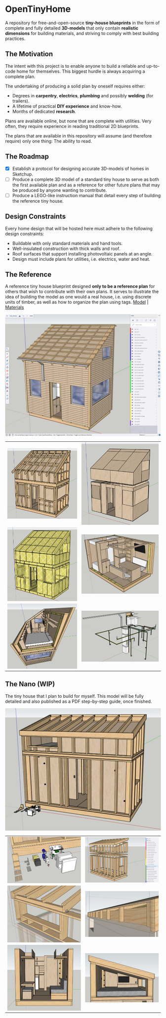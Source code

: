 # OpenTinyHome
A repository for free-and-open-source **tiny-house blueprints** in the form of complete and fully detailed **3D-models** that only contain **realistic dimensions** for building materials, and striving to comply with best building practices.

## The Motivation
The intent with this project is to enable anyone to build a reliable and up-to-code home for themselves. This biggest hurdle is always acquiring a complete plan.

The undertaking of producing a solid plan by oneself requires either:
- Degrees in **carpentry**, **electrics**, **plumbing** and possibly **welding** (for trailers).
- A lifetime of practical **DIY experience** and know-how.
- Months of dedicated **research**.

Plans are available online, but none that are complete with utilities. Very often, they require experience in reading traditional 2D blueprints.

The plans that are available in this repository will assume (and therefore require) only one thing: The ability to read.

## The Roadmap
- [x] Establish a protocol for designing accurate 3D-models of homes in Sketchup.
- [ ] Produce a complete 3D model of a standard tiny house to serve as both the first available plan and as a reference for other future plans that may be produced by anyone wanting to contribute.
- [ ] Produce a LEGO-like instruction manual that detail every step of building the reference tiny house.

## Design Constraints
Every home design that will be hosted here must adhere to the following design constraints:
- Buildable with only standard materials and hand tools.
- Well-insulated construction with thick walls and roof.
- Roof surfaces that support installing photovoltaic panels at an angle.
- Design must include plans for utilities, i.e. electrics, water and heat.

## The Reference
A reference tiny house blueprint designed **only to be a reference plan** for others that wish to contribute with their own plans. It serves to illustrate the idea of building the model as one would a real house, i.e. using discrete units of timber, as well as how to organize the plan using tags. [Model](the_reference/model.skp) | [Materials](the_reference/materials.ods)

![img_0001](the_reference/images/img_0001.jpg)
<table>
    <tr>
        <td><img src="the_reference/images/img_0002.jpg"></td>
        <td><img src="the_reference/images/img_0003.jpg"></td>
    </tr>
    <tr>
        <td><img src="the_reference/images/img_0004.jpg"></td>
        <td><img src="the_reference/images/img_0005.jpg"></td>
    </tr>
    <tr>
        <td><img src="the_reference/images/img_0006.jpg"></td>
        <td><img src="the_reference/images/img_0007.jpg"></td>
    </tr>
</table>

## The Nano (WIP)
The tiny house that I plan to build for myself. This model will be fully detailed and also published as a PDF step-by-step guide, once finished.

![img_0001](the_nano/images/img_0001.jpg)
<table>
    <tr>
        <td><img src="the_nano/images/img_0002.jpg"></td>
        <td><img src="the_nano/images/img_0003.jpg"></td>
    </tr>
    <tr>
        <td><img src="the_nano/images/img_0004.jpg"></td>
        <td><img src="the_nano/images/img_0005.jpg"></td>
    </tr>
    <tr>
        <td><img src="the_nano/images/img_0006.jpg"></td>
        <td><img src="the_nano/images/img_0007.jpg"></td>
    </tr>
</table>
